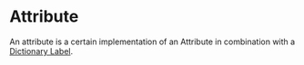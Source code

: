 # Attribute

An attribute is a certain implementation of an Attribute in combination with a [Dictionary Label](./thesaurex). 
